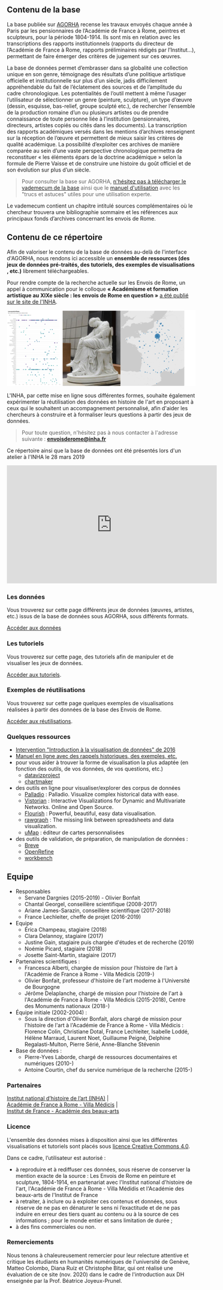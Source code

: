 ## Contenu de la base

La base publiée sur <a href="https://agorha.inha.fr/inhaprod/ark:/54721/00180">AGORHA</a> recense les travaux envoyés chaque année à Paris par les pensionnaires de l’Académie de France à Rome, peintres et sculpteurs, pour la période 1804-1914. Ils sont mis en relation avec les transcriptions des rapports institutionnels (rapports du directeur de l’Académie de France à Rome, rapports préliminaires rédigés par l’Institut…), permettant de faire émerger des critères de jugement sur ces œuvres.

La base de données permet d’embrasser dans sa globalité une collection unique en son genre, témoignage des résultats d’une politique artistique officielle et institutionnelle sur plus d’un siècle, jadis difficilement appréhendable du fait de l’éclatement des sources et de l’amplitude du cadre chronologique. Les potentialités de l’outil mettent à même l’usager l’utilisateur de sélectionner un genre (peinture, sculpture), un type d’œuvre (dessin, esquisse, bas-relief, groupe sculpté etc.), de rechercher l’ensemble de la production romaine d’un ou plusieurs artistes ou de prendre connaissance de toute personne liée à l’institution (pensionnaires, directeurs, artistes copiés ou cités dans les documents). La transcription des rapports académiques versés dans les mentions d’archives renseignent sur la réception de l’œuvre et permettent de mieux saisir les critères de qualité académique. La possibilité d’exploiter ces archives de manière comparée au sein d’une vaste perspective chronologique permettra de reconstituer « les éléments épars de la doctrine académique » selon la formule de Pierre Vaisse et de construire une histoire du goût officiel et de son évolution sur plus d’un siècle.

> Pour consulter la base sur AGORHA, [n'hésitez pas à télécharger le vademecum de la base](https://github.com/INHAParis/Les-envois-de-Rome_v1/blob/master/Vade_mecum_Envois_de_Rome.pdf) ainsi que le [manuel d'utilisation](https://github.com/INHAParis/Les-envois-de-Rome_v1/blob/master/Guide_utilisation_EnvoisdeRome.pdf) avec les "trucs et astuces" utiles pour une utilisation experte.

Le vademecum contient un chapitre intitulé sources complémentaires où le chercheur trouvera une bibliographie sommaire et les références aux principaux fonds d’archives concernant les envois de Rome.

## Contenu de ce répertoire

Afin de valoriser le contenu de la base de données au-delà de l'interface d'AGORHA, nous rendons ici accessible un **ensemble de ressources (des jeux de données pré-traités, des tutoriels, des exemples de visualisations , etc.)** librement téléchargeables.

Pour rendre compte de la recherche actuelle sur les Envois de Rome, un appel à communication pour le colloque **« Académisme et formation artistique au XIXe siècle : les envois de Rome en question »** <a href="https://www.inha.fr/fr/agenda/parcourir-par-annee/en-2019/mars-2019/les-envois-de-rome-base-de-donnees-peinture-et-sculpture-1804-1914.html">a été publié sur le site de l'INHA</a>.

![img_1](./images/accueil.png)

L'INHA, par cette mise en ligne sous différentes formes, souhaite également expérimenter la réutilisation des données en histoire de l'art en proposant à ceux qui le souhaitent un accompagnement personnalisé, afin d'aider les chercheurs à construire et à formaliser leurs questions à partir des jeux de données.

> Pour toute question, n'hésitez pas à nous contacter à l'adresse suivante : **envoisderome@inha.fr**

Ce répertoire ainsi que la base de données ont été présentés lors d'un atelier à l'INHA le 28 mars 2019

<iframe width="560" height="315" src="https://www.youtube.com/embed/HgwUTBwyyDo" frameborder="0" allow="accelerometer; autoplay; encrypted-media; gyroscope; picture-in-picture" allowfullscreen></iframe>

### Les données

Vous trouverez sur cette page différents jeux de données (œuvres, artistes, etc.) issus de la base de données sous AGORHA, sous différents formats.

[Accéder aux données](./datasets/datasets.md)

### Les tutoriels

Vous trouverez sur cette page, des tutoriels afin de manipuler et de visualiser les jeux de données.

[Accéder aux tutoriels](./tutorials/tutorials.md).

### Exemples de réutilisations

Vous trouverez sur cette page quelques exemples de visualisations réalisées à partir des données de la base des Envois de Rome.

[Accéder aux réutilisations](./visualisations/visualisations.md).

### Quelques ressources

* [Intervention "Introduction à la visualisation de données" de 2016](https://fr.slideshare.net/antoinecourtin/brve-introduction-la-visualisation-de-donnes-en-shs)
* [Manuel en ligne avec des rappels historiques, des exemples, etc.](https://datavizforall.org/)
* pour vous aider à trouver la forme de visualisation la plus adaptée (en fonction des outils, de vos données, de vos questions, etc.)
  * [datavizproject](http://datavizproject.com)
  * [chartmaker](http://chartmaker.visualisingdata.com)
* des outils en ligne pour visualiser/explorer des corpus de données
  * [Palladio](https://hdlab.stanford.edu/palladio/) : Palladio. Visualize complex historical data with ease.
  * [Vistorian](https://networkcube.github.io/vistorian/) : Interactive Visualizations for Dynamic and Multivariate Networks. 
Online and Open Source.
  * [Flourish](https://app.flourish.studio/templates) : Powerful, beautiful, easy data visualisation.
  * [rawgraph](http://app.rawgraphs.io) : The missing link between spreadsheets and data visualization.
  * [uMap](https://umap.openstreetmap.fr/fr/) : éditeur de cartes personnalisées
* des outils de validation, de préparation, de manipulation de données :
  * [Breve](http://hdlab.stanford.edu/breve/)
  * [OpenRefine](http://openrefine.org/)
  * [workbench](http://workbenchdata.com/)

## Equipe
* Responsables
   * Servane Dargnies (2015-2019) - Olivier Bonfait
   * Chantal Georgel, conseillère scientifique (2008-2017)
   * Ariane James-Sarazin, conseillère scientifique (2017-2018)
   * France Lechleiter, cheffe de projet (2016-2019)
* Equipe
   * Érica Champeau, stagiaire (2018)
   * Clara Delannoy, stagiaire (2017)
   * Justine Gain, stagiaire puis chargée d'études et de recherche (2019)
   * Noémie Picard, stagiaire (2018)
   * Josette Saint-Martin, stagiaire (2017)
* Partenaires scientifiques :
   * Francesca Alberti, chargée de mission pour l’histoire de l’art à l'Académie de France à Rome - Villa Médicis (2019-)
   * Olivier Bonfait, professeur d'histoire de l'art moderne à l'Université de Bourgogne
   * Jérôme Delaplanche, chargé de mission pour l'histoire de l'art à l'Académie de France à Rome - Villa Médicis (2015-2018), Centre des Monuments nationaux (2018-)
* Équipe initiale (2002-2004) :
  * Sous la direction d'Olivier Bonfait, alors chargé de mission pour l'histoire de l'art à l'Académie de France à Rome - Villa Médicis : Florence Colin, Christiane Dotal, France Lechleiter, Isabelle Loddé, Hélène Marraud, Laurent Noet, Guillaume Peigné, Delphine Regalasti-Multon, Pierre Sérié, Anne-Blanche Stévenin
* Base de données : 
  * Pierre-Yves Laborde, chargé de ressources documentaires et numériques (2010-)
  * Antoine Courtin, chef du service numérique de la recherche (2015-)

### Partenaires
[Institut national d’histoire de l’art (INHA)](https://www.inha.fr/)  |  
[Académie de France à Rome - Villa Médicis](https://www.villamedici.it/fr/)  |  
[Institut de France - Académie des beaux-arts](https://www.academiedesbeauxarts.fr/accueil)


### Licence
L'ensemble des données mises à disposition  ainsi que les différentes visualisations et tutoriels sont placés sous [licence Creative Commons 4.0](https://creativecommons.org/licenses/by/4.0/deed.fr).

Dans ce cadre, l’utilisateur est autorisé :
* à reproduire et à rediffuser ces données, sous réserve de conserver la mention exacte de la source : Les Envois de Rome en peinture et sculpture, 1804-1914, en partenariat avec l'Institut national d'histoire de l'art, l'Académie de France à Rome - Villa Médidis et l'Académie des beaux-arts de l'Institut de France
* à retraiter, à inclure ou à exploiter ces contenus et données, sous réserve de ne pas en dénaturer le sens ni l’exactitude et de ne pas induire en erreur des tiers quant au contenu ou à la source de ces informations ;
pour le monde entier et sans limitation de durée ;
* à des fins commerciales ou non.

### Remerciements
Nous tenons à chaleureusement remercier pour leur relecture attentive et critique les étudiants en humanités numériques de l'université de Genève, Matteo Colombo, Diana Ruíz et Christophe Bitar, qui ont réalisé une évaluation de ce site (nov. 2020) dans le cadre de l'introduction aux DH enseignée par la Prof. Béatrice Joyeux-Prunel.
